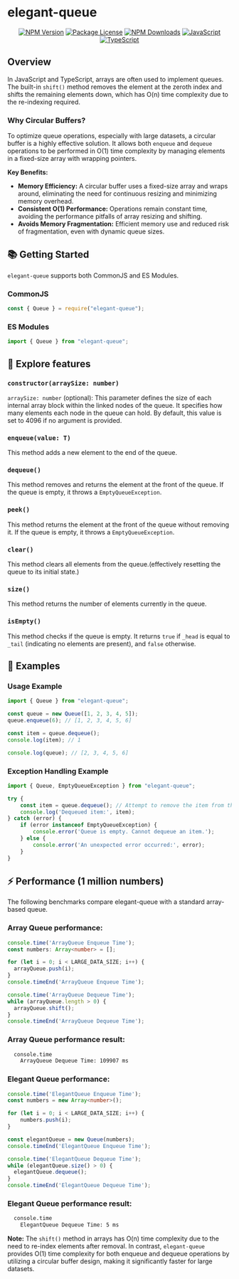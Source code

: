# elegant-queue

<p align="center">
    <a href="https://img.shields.io/npm/v/elegant-queue?logo=nodedotjs" target="_blank"><img src="https://img.shields.io/npm/v/elegant-queue?logo=npm" alt="NPM Version" /></a>
    <a href="https://img.shields.io/npm/l/elegant-queue" target="_blank"><img src="https://img.shields.io/npm/l/elegant-queue" alt="Package License" /></a>
    <a href="https://img.shields.io/npm/dm/elegant-queue" target="_blank"><img src="https://img.shields.io/npm/dm/elegant-queue" alt="NPM Downloads" /></a>
    <a href="https://shields.io/badge/JavaScript-F7DF1E?logo=JavaScript&logoColor=000&style=flat-square" target="_blank"><img src="https://shields.io/badge/JavaScript-F7DF1E?logo=JavaScript&logoColor=000&style=flat-square" alt="JavaScript" /></a>
    <a href="https://shields.io/badge/TypeScript-3178C6?logo=TypeScript&logoColor=FFF&style=flat-square" target="_blank"><img src="https://shields.io/badge/TypeScript-3178C6?logo=TypeScript&logoColor=FFF&style=flat-square" alt="TypeScript" /></a>
</p>

## Overview

In JavaScript and TypeScript, arrays are often used to implement queues. The built-in `shift()` method removes the element at the zeroth index and shifts the remaining elements down, which has O(n) time complexity due to the re-indexing required.

### Why Circular Buffers?

To optimize queue operations, especially with large datasets, a circular buffer is a highly effective solution. It allows both `enqueue` and `dequeue` operations to be performed in O(1) time complexity by managing elements in a fixed-size array with wrapping pointers.

**Key Benefits:**

- **Memory Efficiency:** A circular buffer uses a fixed-size array and wraps around, eliminating the need for continuous resizing and minimizing memory overhead.
- **Consistent O(1) Performance:** Operations remain constant time, avoiding the performance pitfalls of array resizing and shifting.
- **Avoids Memory Fragmentation:** Efficient memory use and reduced risk of fragmentation, even with dynamic queue sizes.


## 📚 Getting Started

`elegant-queue` supports both CommonJS and ES Modules.

### CommonJS

```javascript
const { Queue } = require("elegant-queue");
```

### ES Modules

```javascript
import { Queue } from "elegant-queue";
```

## 🔎 Explore features

### `constructor(arraySize: number)`

`arraySize: number` (optional): This parameter defines the size of each internal array block within the linked nodes of the queue. It specifies how many elements each node in the queue can hold. By default, this value is set to 4096 if no argument is provided.


### `enqueue(value: T)`

This method adds a new element to the end of the queue.

### `dequeue()`

This method removes and returns the element at the front of the queue. If the queue is empty, it throws a `EmptyQueueException`.

### `peek()`

This method returns the element at the front of the queue without removing it. If the queue is empty, it throws a `EmptyQueueException`.  


### `clear()`

This method clears all elements from the queue.(effectively resetting the queue to its initial state.)

### `size()`

This method returns the number of elements currently in the queue. 

### `isEmpty()`

This method checks if the queue is empty. It returns `true` if `_head` is equal to `_tail` (indicating no elements are present), and `false` otherwise.  


## 🌈 Examples

### Usage Example  
```typescript
import { Queue } from "elegant-queue";

const queue = new Queue([1, 2, 3, 4, 5]);
queue.enqueue(6); // [1, 2, 3, 4, 5, 6]

const item = queue.dequeue();
console.log(item); // 1 

console.log(queue); // [2, 3, 4, 5, 6]
```

### Exception Handling Example  
```typescript
import { Queue, EmptyQueueException } from "elegant-queue";

try {
    const item = queue.dequeue(); // Attempt to remove the item from the queue.
    console.log('Dequeued item:', item);
} catch (error) {
    if (error instanceof EmptyQueueException) {
        console.error('Queue is empty. Cannot dequeue an item.');
    } else {
        console.error('An unexpected error occurred:', error);
    }
}
```


## ⚡️ Performance (1 million numbers)
The following benchmarks compare elegant-queue with a standard array-based queue.  

### Array Queue performance:
```typescript
console.time('ArrayQueue Enqueue Time');
const numbers: Array<number> = [];

for (let i = 0; i < LARGE_DATA_SIZE; i++) {
  arrayQueue.push(i);
}
console.timeEnd('ArrayQueue Enqueue Time');

console.time('ArrayQueue Dequeue Time');
while (arrayQueue.length > 0) {
  arrayQueue.shift();
}
console.timeEnd('ArrayQueue Dequeue Time');
```

### Array Queue performance result:
```bash
  console.time
    ArrayQueue Dequeue Time: 109907 ms
```

### Elegant Queue performance:
```typescript
console.time('ElegantQueue Enqueue Time');
const numbers = new Array<number>();

for (let i = 0; i < LARGE_DATA_SIZE; i++) {
    numbers.push(i);
}

const elegantQueue = new Queue(numbers);
console.timeEnd('ElegantQueue Enqueue Time');

console.time('ElegantQueue Dequeue Time');
while (elegantQueue.size() > 0) {
  elegantQueue.dequeue();
}
console.timeEnd('ElegantQueue Dequeue Time');
```

### Elegant Queue performance result:
```bash
  console.time
    ElegantQueue Dequeue Time: 5 ms
```

**Note:** The `shift()` method in arrays has O(n) time complexity due to the need to re-index elements after removal. In contrast, `elegant-queue` provides O(1) time complexity for both enqueue and dequeue operations by utilizing a circular buffer design, making it significantly faster for large datasets.  